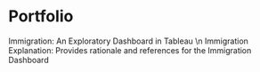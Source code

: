 # Portfolio

Immigration: An Exploratory Dashboard in Tableau \n
Immigration Explanation: Provides rationale and references for the Immigration Dashboard
